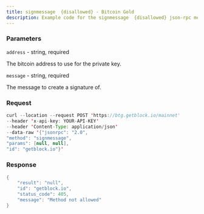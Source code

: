 ```yaml
---
title: signmessage  {disallowed} - Bitcoin Gold
description: Example code for the signmessage  {disallowed} json-rpc method. Сomplete guide on how to use signmessage  {disallowed} json-rpc in GetBlock.io Web3 documentation.
---
```


### Parameters


`address` - string, required

The bitcoin address to use for the private key.

`message` - string, required

The message to create a signature of.

### Request

``` java
curl --location --request POST 'https://btg.getblock.io/mainnet' 
--header 'x-api-key: YOUR-API-KEY' 
--header 'Content-Type: application/json' 
--data-raw '{"jsonrpc": "2.0",
"method": "signmessage",
"params": [null, null],
"id": "getblock.io"}'
```

###  Response

``` java
{
    "result": "null",
    "id": "getblock.io",
    "status_code": 405,
    "message": "Method not allowed"
}
```

